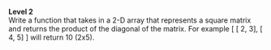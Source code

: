 **Level 2**  <br>
Write a function that takes in a 2-D array that represents a square matrix and returns the product of the diagonal of the matrix. For example
[ [ 2, 3],
  [ 4, 5] ]
will return 10 (2x5).
